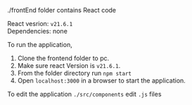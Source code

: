 ./frontEnd folder contains React code


React vesrion: ```v21.6.1```<br />Dependencies: none

To run the application,
1. Clone the frontend folder to pc.
2. Make sure react Version is ```v21.6.1```.
3. From the folder directory run ```npm start```
4. Open ```localhost:3000``` in a browser to start the application.


To edit the application
```./src/components``` edit ```.js``` files
